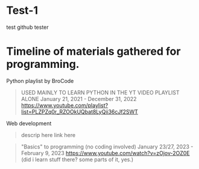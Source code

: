 # Test-1
test github tester


# Timeline of materials gathered for programming.

Python playlist by BroCode
>USED MAINLY TO LEARN PYTHON IN THE YT VIDEO PLAYLIST ALONE
January 21, 2021 - December 31, 2022
https://www.youtube.com/playlist?list=PLZPZq0r_RZOOkUQbat8LyQii36cJf2SWT

Web development
>descrip here
link here

>"Basics" to programming (no coding involved)
January 23/27, 2023 - February 9, 2023
https://www.youtube.com/watch?v=zOjov-2OZ0E
(did i learn stuff there? some parts of it, yes.)
